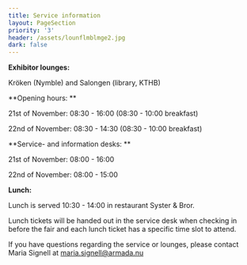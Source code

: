```yaml
---
title: Service information
layout: PageSection
priority: '3'
header: /assets/lounflmblmge2.jpg
dark: false
---
```

**Exhibitor lounges:**

Kröken (Nymble) and Salongen (library, KTHB)

**Opening hours: **

21st of November: 08:30 - 16:00 (08:30 - 10:00 breakfast)

22nd of November: 08:30 - 14:30 (08:30 - 10:00 breakfast)

**Service- and information desks: **

21st of November: 08:00 - 16:00

22nd of November: 08:00 - 15:00

**Lunch:**

Lunch is served 10:30 - 14:00 in restaurant Syster & Bror.

Lunch tickets will be handed out in the service desk when checking in before the fair and each lunch ticket has a specific time slot to attend.

If you have questions regarding the service or lounges, please contact Maria Signell at maria.signell@armada.nu

